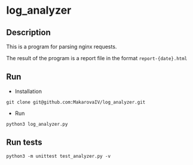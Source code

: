 # log_analyzer
## Description
This is a program for parsing nginx requests.

The result of the program is a report file in the format `report-{date}.html`

## Run
- Installation
```commandline
git clone git@github.com:MakarovaIV/log_analyzer.git
```
- Run
```commandline
python3 log_analyzer.py
```
## Run tests
```commandline
python3 -m unittest test_analyzer.py -v
```